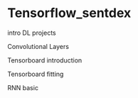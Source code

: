 # Tensorflow_sentdex
intro DL projects

Convolutional Layers

Tensorboard introduction

Tensorboard fitting

RNN basic 